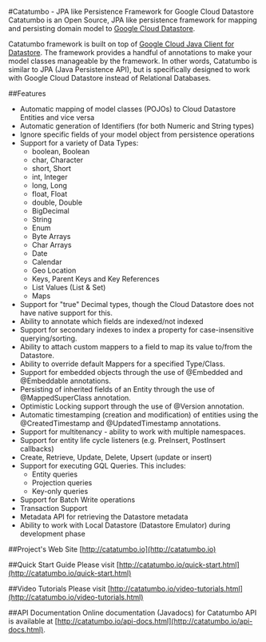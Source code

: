 #Catatumbo - JPA like Persistence Framework for Google Cloud Datastore 
Catatumbo is an Open Source, JPA like persistence framework for mapping and persisting domain model to 
[Google Cloud Datastore](https://cloud.google.com/datastore/). 

Catatumbo framework is built on top of 
[Google Cloud Java Client for Datastore](https://github.com/GoogleCloudPlatform/google-cloud-java/tree/master/google-cloud-datastore). 
The framework provides a handful of annotations to make your model classes manageable by the framework. In other words, 
Catatumbo is similar to JPA (Java Persistence API), but is specifically designed to work with Google Cloud Datastore 
instead of Relational Databases.  

##Features
* Automatic mapping of model classes (POJOs) to Cloud Datastore Entities and vice versa
* Automatic generation of Identifiers (for both Numeric and String types)  
* Ignore specific fields of your model object from persistence operations 
* Support for a variety of Data Types: 
	* boolean, Boolean 
	* char, Character 
	* short, Short 
	* int, Integer 
	* long, Long 
	* float, Float 
	* double, Double 
	* BigDecimal 
	* String 
	* Enum 
	* Byte Arrays 
	* Char Arrays 
	* Date 
	* Calendar 
	* Geo Location 
	* Keys, Parent Keys and Key References
	* List Values (List & Set) 
	* Maps 
* Support for "true" Decimal types, though the Cloud Datastore does not have native support for this. 
* Ability to annotate which fields are indexed/not indexed 
* Support for secondary indexes to index a property for case-insensitive querying/sorting. 
* Ability to attach custom mappers to a field to map its value to/from the Datastore. 
* Ability to override default Mappers for a specified Type/Class. 
* Support for embedded objects through the use of @Embedded and @Embeddable annotations. 
* Persisting of inherited fields of an Entity through the use of @MappedSuperClass annotation. 
* Optimistic Locking support through the use of @Version annotation. 
* Automatic timestamping (creation and modification) of entities using the @CreatedTimestamp and @UpdatedTimestamp annotations. 
* Support for multitenancy - ability to work with multiple namespaces. 
* Support for entity life cycle listeners (e.g. PreInsert, PostInsert callbacks) 
* Create, Retrieve, Update, Delete, Upsert (update or insert)  
* Support for executing GQL Queries. This includes:  
	* Entity queries 
	* Projection queries 
	* Key-only queries 
* Support for Batch Write operations 
* Transaction Support 
* Metadata API for retrieving the Datastore metadata 
* Ability to work with Local Datastore (Datastore Emulator) during development phase   

##Project's Web Site
[http://catatumbo.io](http://catatumbo.io) 

##Quick Start Guide 
Please visit [http://catatumbo.io/quick-start.html](http://catatumbo.io/quick-start.html)

##Video Tutorials 
Please visit [http://catatumbo.io/video-tutorials.html](http://catatumbo.io/video-tutorials.html)

##API Documentation 
Online documentation (Javadocs) for Catatumbo API is available at [http://catatumbo.io/api-docs.html](http://catatumbo.io/api-docs.html). 